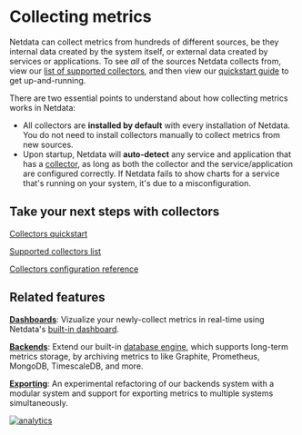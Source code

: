 # Collecting metrics

Netdata can collect metrics from hundreds of different sources, be they internal data created by the system itself, or
external data created by services or applications. To see _all_ of the sources Netdata collects from, view our [list of
supported collectors](COLLECTORS.md), and then view our [quickstart guide](QUICKSTART.md) to get up-and-running.

There are two essential points to understand about how collecting metrics works in Netdata:

-   All collectors are **installed by default** with every installation of Netdata. You do not need to install
    collectors manually to collect metrics from new sources.
-   Upon startup, Netdata will **auto-detect** any service and application that has a [collector](COLLECTORS.md), as
    long as both the collector and the service/application are configured correctly. If Netdata fails to show charts for
    a service that's running on your system, it's due to a misconfiguration.

## Take your next steps with collectors

[Collectors quickstart](QUICKSTART.md)

[Supported collectors list](COLLECTORS.md)

[Collectors configuration reference](REFERENCE.md)

## Related features

**[Dashboards](../web/README.md)**: Vizualize your newly-collect metrics in real-time using Netdata's [built-in
dashboard](../web/gui/README.md). 

**[Backends](../backends/README.md)**: Extend our built-in [database engine](), which supports long-term metrics
storage, by archiving metrics to like Graphite, Prometheus, MongoDB, TimescaleDB, and more.

**[Exporting](../exporting/README.md)**: An experimental refactoring of our backends system with a modular system and
support for exporting metrics to multiple systems simultaneously.

[![analytics](https://www.google-analytics.com/collect?v=1&aip=1&t=pageview&_s=1&ds=github&dr=https%3A%2F%2Fgithub.com%2Fnetdata%2Fnetdata&dl=https%3A%2F%2Fmy-netdata.io%2Fgithub%2Fcollectors%2FREADME&_u=MAC~&cid=5792dfd7-8dc4-476b-af31-da2fdb9f93d2&tid=UA-64295674-3)](<>)
